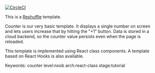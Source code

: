 [![CircleCI](https://circleci.com/gh/reshufflehq/counter-class.svg?style=svg)](https://circleci.com/gh/reshufflehq/counter-class)

This is a [Reshuffle](https://reshuffle.com/) template.

Counter is our very basic template. It displays a single number on screen
and lets users increase that by hitting the "+1" button. Data is stored
in a cloud backend, so the counter value persists even when the page is
reloaded.

This template is implemented using React class components. A template based
on React Hooks is also available.

Keywords: counter level:noob arch:react-class stage:tutorial

